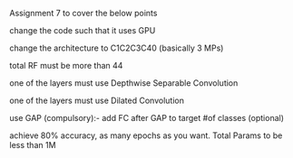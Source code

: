 Assignment 7 to cover the below points


change the code such that it uses GPU

change the architecture to C1C2C3C40 (basically 3 MPs)

total RF must be more than 44

one of the layers must use Depthwise Separable Convolution

one of the layers must use Dilated Convolution

use GAP (compulsory):- add FC after GAP to target #of classes (optional)

achieve 80% accuracy, as many epochs as you want. Total Params to be less than 1M
